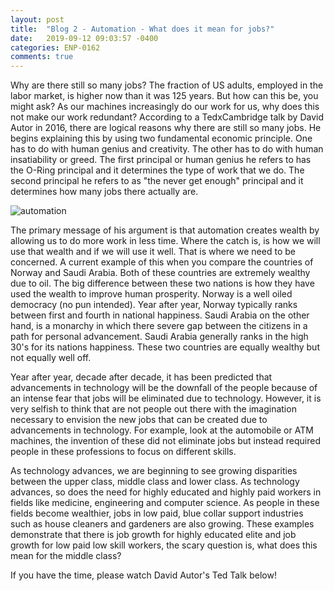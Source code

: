 ```yaml
---
layout: post
title:  "Blog 2 - Automation - What does it mean for jobs?"
date:   2019-09-12 09:03:57 -0400
categories: ENP-0162
comments: true
---
```


Why are there still so many jobs? The fraction of US adults, employed in the labor market, is higher now than it was 125 years.
But how can this be, you might ask? As our machines increasingly do our work for us, why does this not make our work redundant?
According to a TedxCambridge talk by David Autor in 2016, there are logical reasons why there are still so many jobs.  He begins
explaining this by using two fundamental economic principle. One has to do with human genius and creativity.  The other has to
do with human insatiability or greed. The first principal or human genius he refers to has the O-Ring principal and it determines
the type of work that we do. The second principal he refers to as "the never get enough" principal and it determines how many
jobs there actually are.

![automation](/img/automation.jpg)

The primary message of his argument is that automation creates wealth by allowing us to do more work in less time. Where the catch is,
is how we will use that wealth and if we will use it well. That is where we need to be concerned.  A current example of this when you
compare the countries of Norway and Saudi Arabia.  Both of these countries are extremely wealthy due to oil.  The big difference
between these two nations is how they have used the wealth to improve human prosperity.  Norway is a well oiled democracy (no pun intended).
Year after year, Norway typically ranks between first and fourth in national happiness.  Saudi Arabia on the other hand, is a monarchy
in which there severe gap between the citizens in a path for personal advancement. Saudi Arabia generally ranks in the high 30's for its
nations happiness. These two countries are equally wealthy but not equally well off.

Year after year, decade after decade, it has been predicted that advancements in technology will be the downfall of the people because
of an intense fear that jobs will be eliminated due to technology.  However, it is very selfish to think that are not people out there with
the imagination necessary to envision the new jobs that can be created due to advancements in technology. For example, look at the
automobile or ATM machines, the invention of these did not eliminate jobs but instead required people in these professions to focus on
different skills.

As technology advances, we are beginning to see growing disparities between the upper class, middle class and lower class.  As technology
advances, so does the need for highly educated and highly paid workers in fields like medicine, engineering and computer science. As people
in these fields become wealthier, jobs in low paid, blue collar support industries such as house cleaners and gardeners are also growing.
These examples demonstrate that there is job growth for highly educated elite and job growth for low paid low skill workers, the scary question
is, what does this mean for the middle class?

If you have the time, please watch David Autor's Ted Talk below!

<!-- https://www.ted.com/talks/david_autor_why_are_there_still_so_many_jobs/up-next?language=en#t-135988-->

